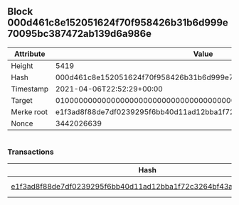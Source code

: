 ## Block 000d461c8e152051624f70f958426b31b6d999e70095bc387472ab139d6a986e

Attribute | Value
--- | ---
Height | 5419
Hash | 000d461c8e152051624f70f958426b31b6d999e70095bc387472ab139d6a986e
Timestamp | 2021-04-06T22:52:29+00:00
Target | 0100000000000000000000000000000000000000000000000000000000000000
Merke root | e1f3ad8f88de7df0239295f6bb40d11ad12bba1f72c3264bf43a7d5ddeaf256b
Nonce | 3442026639

```

```

### Transactions

Hash | Amount
--- | ---
[e1f3ad8f88de7df0239295f6bb40d11ad12bba1f72c3264bf43a7d5ddeaf256b](e1f3ad8f88de7df0239295f6bb40d11ad12bba1f72c3264bf43a7d5ddeaf256b.md) | 10.00000000 SKEPTI 
